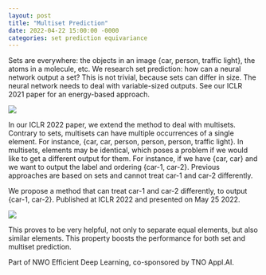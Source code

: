 ```yaml
---
layout: post
title: "Multiset Prediction"
date: 2022-04-22 15:00:00 -0000
categories: set prediction equivariance
---
```


Sets are everywhere: the objects in an image {car, person, traffic light}, the atoms in a molecule, etc.
We research set prediction: how can a neural network output a set?
This is not trivial, because sets can differ in size.
The neural network needs to deal with variable-sized outputs.
See our ICLR 2021 paper for an energy-based approach.

<img src="https://gertjanburghouts.github.io/pictures/iclr22_poster_neural_network.jpg">

In our ICLR 2022 paper, we extend the method to deal with multisets.
Contrary to sets, multisets can have multiple occurrences of a single element.
For instance, {car, car, person, person, person, traffic light}.
In multisets, elements may be identical, which poses a problem if we would like to get a different output for them.
For instance, if we have {car, car} and we want to output the label and ordering {car-1, car-2}.
Previous approaches are based on sets and cannot treat car-1 and car-2 differently.

<!-- <img src="https://gertjanburghouts.github.io/pictures/iclr22_push_apart.jpg"> -->

We propose a method that can treat car-1 and car-2 differently, to output {car-1, car-2}.
Published at ICLR 2022 and presented on May 25 2022.

<img src="https://gertjanburghouts.github.io/pictures/iclr22_poster_ordering.jpg">

This proves to be very helpful, not only to separate equal elements, but also similar elements.
This property boosts the performance for both set and multiset prediction.

<!-- <img src="https://gertjanburghouts.github.io/pictures/iclr22_clevr.jpg"> -->

Part of NWO Efficient Deep Learning, co-sponsored by TNO Appl.AI.
